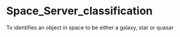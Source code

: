 # Space_Server_classification
 To identifies an object in space to be either a galaxy, star or quasar
